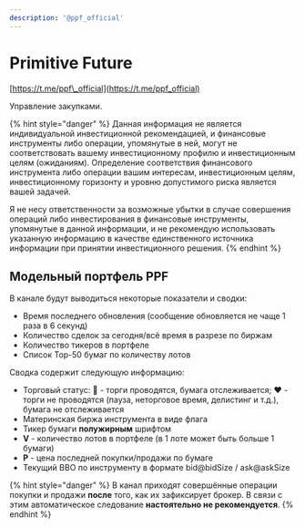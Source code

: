 ```yaml
---
description: '@ppf_official'
---
```


# Primitive Future

[https://t.me/ppf\_official](https://t.me/ppf_official)

Управление закупками.

{% hint style="danger" %}
Данная информация не является индивидуальной инвестиционной рекомендацией, и финансовые инструменты либо операции, упомянутые в ней, могут не соответствовать вашему инвестиционному профилю и инвестиционным целям \(ожиданиям\). Определение соответствия финансового инструмента либо операции вашим интересам, инвестиционным целям, инвестиционному горизонту и уровню допустимого риска является вашей задачей. 

Я не несу ответственности за возможные убытки в случае совершения операций либо инвестирования в финансовые инструменты, упомянутые в данной информации, и не рекомендую использовать указанную информацию в качестве единственного источника информации при принятии инвестиционного решения.
{% endhint %}

## Модельный портфель PPF

В канале будут выводиться некоторые показатели и сводки:

* Время последнего обновления \(сообщение обновляется не чаще 1 раза в 6 секунд\)
* Количество сделок за сегодня/всё время в разрезе по биржам
* Количество тикеров в портфеле
* Список Top-50 бумаг по количеству лотов

Сводка содержит следующую информацию:

* Торговый статус: 💚 - торги проводятся, бумага отслеживается; ❤️ - торги не проводятся \(пауза, неторговое время, делистинг и т.д.\), бумага не отслеживается
* Материнская биржа инструмента в виде флага
* Тикер бумаги **полужирным** шрифтом
* **V** - количество лотов в портфеле \(в 1 лоте может быть больше 1 бумаги\)
* **P** - цена последней покупки/продажи по бумаге
* Текущий BBO по инструменту в формате bid@bidSize / ask@askSize

{% hint style="danger" %}
В канал приходят совершённые операции покупки и продажи **после** того, как их зафиксирует брокер. В связи с этим автоматическое следование **настоятельно не рекомендуется**.
{% endhint %}

